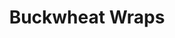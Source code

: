 ---
title: Buckwheat Wraps
metadata:
  source: https://www.freee-foods.co.uk/recipes/buckwheat-flat-bread-tortilla-wraps
  servings: '2'
  title: Buckwheat Wraps
  course: Side
ingredients:
- name: buckwheat flour
  amount: 100 g
- name: coconut oil
  amount: 4 tsp
- name: tepid water
  amount: 180 ml
cookware:
- name: mixing bowl
- name: whisk
- name: frying pan
steps:
- description: Grab a mixing bowl and add in the buckwheat flour, gradually whisk
    in the tepid water to form the mixture for the wrap.
- description: Leave the mixture to stand for 15-20 minutes (although you can cook
    straight away if you're in a rush).
- description: Add a teaspoon of coconut oil to a frying pan on a medium heat. Add
    half the mixture to the pan to cook for 2-3 minutes, until it's firm enough to
    flip.
- description: Flip it over and cook the other side for 1-2 minutes.
- description: Transfer to a plate, and cover with foil if you want to keep it warm.

---